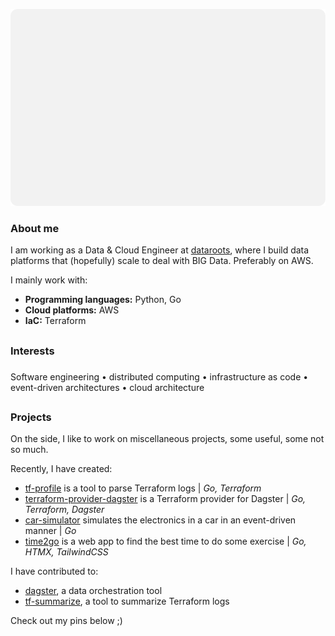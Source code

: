 ![STATS](./assets/badge.svg)

<!--
**QuintenBruynseraede/quintenbruynseraede** is a ✨ _special_ ✨ repository because its `README.md` (this file) appears on your GitHub profile.

Here are some ideas to get you started:

- 🔭 I’m currently working on ...
- 🌱 I’m currently learning ...
- 👯 I’m looking to collaborate on ...
- 🤔 I’m looking for help with ...
- 💬 Ask me about ...
- 📫 How to reach me: ...
- 😄 Pronouns: ...
- ⚡ Fun fact: ...
-->

<h3>About me</h3>

I am working as a Data & Cloud Engineer at [dataroots](https://www.dataroots.io/), where I build data platforms that (hopefully) scale to deal with BIG Data. Preferably on AWS.

I mainly work with:

- <b>Programming languages:</b> Python, Go
- <b>Cloud platforms:</b> AWS
- <b>IaC:</b> Terraform

## <h3>Interests<h3>

Software engineering • distributed computing • infrastructure as code • event-driven architectures • cloud architecture

## <h3>Projects</h3>

On the side, I like to work on miscellaneous projects, some useful, some not so much.

Recently, I have created:

- [tf-profile](https://www.github.com/datarootsio/tf-profile) is a tool to parse Terraform logs | <i>Go, Terraform</i>
- [terraform-provider-dagster](https://www.github.com/datarootsio/terraform-provider-dagster) is a Terraform provider for Dagster | <i>Go, Terraform, Dagster</i>
- [car-simulator](https://www.github.com/quintenbruynseraede/car-simulator) simulates the electronics in a car in an event-driven manner | <i>Go</i>
- [time2go](https://www.github.io/quintenbruynseraede/time2go) is a web app to find the best time to do some exercise | <i>Go, HTMX, TailwindCSS</i>

I have contributed to:

- [dagster](https://www.github.com/dagster-io/dagster), a data orchestration tool
- [tf-summarize](https://www.github.com/dineshba/tf-summarize), a tool to summarize Terraform logs

Check out my pins below ;)
